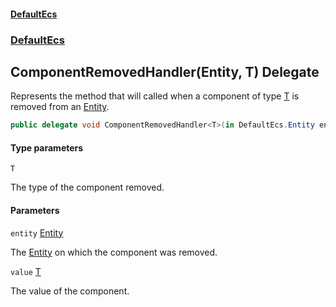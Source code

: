 #### [DefaultEcs](DefaultEcs.md 'DefaultEcs')
### [DefaultEcs](DefaultEcs.md#DefaultEcs 'DefaultEcs')

## ComponentRemovedHandler<T>(Entity, T) Delegate

Represents the method that will called when a component of type [T](ComponentRemovedHandler_T_(Entity,T).md#DefaultEcs.ComponentRemovedHandler_T_(DefaultEcs.Entity,T).T 'DefaultEcs.ComponentRemovedHandler<T>(DefaultEcs.Entity, T).T') is removed from an [Entity](Entity.md 'DefaultEcs.Entity').

```csharp
public delegate void ComponentRemovedHandler<T>(in DefaultEcs.Entity entity, in T value);
```
#### Type parameters

<a name='DefaultEcs.ComponentRemovedHandler_T_(DefaultEcs.Entity,T).T'></a>

`T`

The type of the component removed.
#### Parameters

<a name='DefaultEcs.ComponentRemovedHandler_T_(DefaultEcs.Entity,T).entity'></a>

`entity` [Entity](Entity.md 'DefaultEcs.Entity')

The [Entity](Entity.md 'DefaultEcs.Entity') on which the component was removed.

<a name='DefaultEcs.ComponentRemovedHandler_T_(DefaultEcs.Entity,T).value'></a>

`value` [T](ComponentRemovedHandler_T_(Entity,T).md#DefaultEcs.ComponentRemovedHandler_T_(DefaultEcs.Entity,T).T 'DefaultEcs.ComponentRemovedHandler<T>(DefaultEcs.Entity, T).T')

The value of the component.